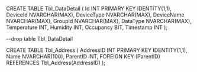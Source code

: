 CREATE TABLE Tbl_DataDetail (
    Id INT PRIMARY KEY IDENTITY(1,1),
    DeviceId NVARCHAR(MAX),
    DeviceType NVARCHAR(MAX),
    DeviceName NVARCHAR(MAX),
    GroupId NVARCHAR(MAX),
    DataType NVARCHAR(MAX),
    Temperature INT,
    Humidity INT,
    Occupancy BIT,
    Timestamp INT
);

--drop table Tbl_DataDetail


CREATE TABLE Tbl_Address (
    AddressID INT PRIMARY KEY IDENTITY(1,1),
    Name NVARCHAR(100),
    ParentID INT,
    FOREIGN KEY (ParentID) REFERENCES Tbl_Address(AddressID)
);
